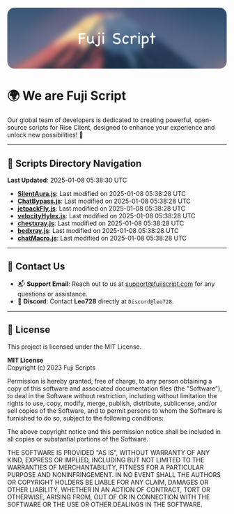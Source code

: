 ![Banner](.github/b.webp)

# 🌍 **We are Fuji Script**

Our global team of developers is dedicated to creating powerful, open-source scripts for Rise Client, designed to enhance your experience and unlock new possibilities! 🌟

---
<!-- SCRIPTS_NAVIGATION_START -->
## 📂 **Scripts Directory Navigation**

**Last Updated**: 2025-01-08 05:38:30 UTC

- **[SilentAura.js](scripts/SilentAura.js)**: Last modified on 2025-01-08 05:38:28 UTC
- **[ChatBypass.js](scripts/ChatBypass.js)**: Last modified on 2025-01-08 05:38:28 UTC
- **[jetpackFly.js](scripts/jetpackFly.js)**: Last modified on 2025-01-08 05:38:28 UTC
- **[velocityHylex.js](scripts/velocityHylex.js)**: Last modified on 2025-01-08 05:38:28 UTC
- **[chestxray.js](scripts/chestxray.js)**: Last modified on 2025-01-08 05:38:28 UTC
- **[bedxray.js](scripts/bedxray.js)**: Last modified on 2025-01-08 05:38:28 UTC
- **[chatMacro.js](scripts/chatMacro.js)**: Last modified on 2025-01-08 05:38:28 UTC

<!-- SCRIPTS_NAVIGATION_END -->

---

## 💬 **Contact Us**  
- 📬 **Support Email**: Reach out to us at [support@fujiscript.com](mailto:support@fujiscript.com) for any questions or assistance.  
- 💬 **Discord**: Contact **Leo728** directly at `Discord@leo728`.

---

## 📜 **License**

This project is licensed under the MIT License.  

**MIT License**  
Copyright (c) 2023 Fuji Scripts  

Permission is hereby granted, free of charge, to any person obtaining a copy of this software and associated documentation files (the "Software"), to deal in the Software without restriction, including without limitation the rights to use, copy, modify, merge, publish, distribute, sublicense, and/or sell copies of the Software, and to permit persons to whom the Software is furnished to do so, subject to the following conditions:  

The above copyright notice and this permission notice shall be included in all copies or substantial portions of the Software.  

THE SOFTWARE IS PROVIDED "AS IS", WITHOUT WARRANTY OF ANY KIND, EXPRESS OR IMPLIED, INCLUDING BUT NOT LIMITED TO THE WARRANTIES OF MERCHANTABILITY, FITNESS FOR A PARTICULAR PURPOSE AND NONINFRINGEMENT. IN NO EVENT SHALL THE AUTHORS OR COPYRIGHT HOLDERS BE LIABLE FOR ANY CLAIM, DAMAGES OR OTHER LIABILITY, WHETHER IN AN ACTION OF CONTRACT, TORT OR OTHERWISE, ARISING FROM, OUT OF OR IN CONNECTION WITH THE SOFTWARE OR THE USE OR OTHER DEALINGS IN THE SOFTWARE.  

